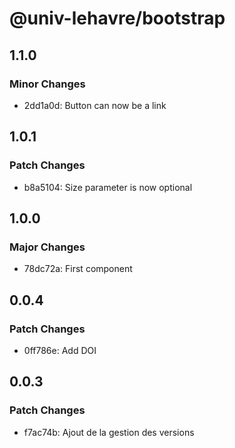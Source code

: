 # @univ-lehavre/bootstrap

## 1.1.0

### Minor Changes

- 2dd1a0d: Button can now be a link

## 1.0.1

### Patch Changes

- b8a5104: Size parameter is now optional

## 1.0.0

### Major Changes

- 78dc72a: First component

## 0.0.4

### Patch Changes

- 0ff786e: Add DOI

## 0.0.3

### Patch Changes

- f7ac74b: Ajout de la gestion des versions
